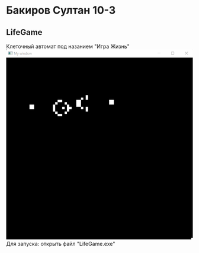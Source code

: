 # Бакиров Султан 10-3
## LifeGame
Клеточный автомат под назанием "Игра Жизнь"
![Ружьё Госпера](/examle.png)
Для запуска: открыть файл "LifeGame.exe"
